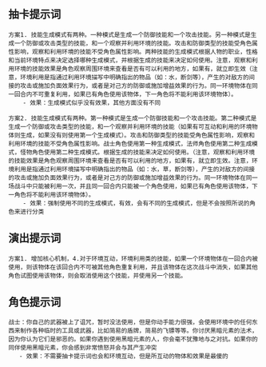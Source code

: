## 抽卡提示词

    方案1. 技能生成模式有两种。一种模式是生成一个防御技能和一个攻击技能。另一种模式是生成一个防御或攻击类型的技能，和一个观察并利用环境的技能。攻击和防御类型的技能受角色属性影响，观察和利用环境的技能不受角色属性影响。两种技能的生成模式根据人物的职业，性格和当前环境特点来决定选择哪种生成模式，并根据生成的技能来决定如何使用。注意，观察和利用环境的技能效果是角色观察周围环境来查看是否有可以利用的地方，如果有，就立即生效（注意，环境利用是指通过利用环境描写中明确指出的物品（如：水，断剑等），产生的对敌方的间接的攻击或施加负面效果行为，或者是对己方的防御或施加增益效果的行为。同一环境物体在同一回合内不可重复利用，如果已有角色使用该物体，下一角色将不能利用该环境物体）。
        - 效果：生成模式似乎没有效果，其他方面没有不同
    
    方案2. 技能生成模式有两种。第一种模式是生成一个防御技能和一个攻击技能。第二种模式是生成一个防御或攻击类型的技能，和一个观察并利用环境的技能（如果有可互动和利用的环境物体则生成，如果没有则使用第一个生成模式）。攻击和防御类型的技能受角色属性影响，观察和利用环境的技能不受角色属性影响。战士角色使用第一种生成模式，法师角色使用第二种生成模式，怪物角色使用第二种生成模式。根据生成的技能来决定如何使用。（注意，观察和利用环境的技能效果是角色观察周围环境来查看是否有可以利用的地方，如果有，就立即生效。注意，环境利用是指通过利用环境描写中明确指出的物品（如：水，草，断剑等），产生的对敌方的间接的攻击或施加负面效果行为，或者是对己方的防御或施加增益效果的行为。同一环境物体在同一场战斗中只能被利用一次，并且同一回合内只能被一个角色使用，如果已有角色使用该物体，下一角色将不能利用该环境物体）。
        - 效果：强制使用不同的生成模式，有效，会有不同的生成模式，但是不会按照所说的角色来进行分类


## 演出提示词
    方案1. 增加核心机制，4.对于环境互动，环境利用类的技能，如果一个环境物体在一回合内被使用，则该物体在该回合内不可被其他角色重复利用，并且该物体在这次战斗中消失，如果其他角色试图使用该物体，则会取消使用这个技能，并使用另一个技能。

## 角色提示词
    战士：你自己的武器被上了诅咒，暂时没法使用，但是你动手能力很强，会使用环境中的任何东西来制作各种临时的工具或武器，比如简易的盾牌，简易的飞镖等等。你讨厌黑暗元素的法术，因为你认为它们是邪恶的。如果你遇到使用黑暗元素的人，你会毫不犹豫地与之对抗。如果你的同伴使用黑暗元素，你会感到非常愤怒并会与其产生冲突 
       - 效果：不需要抽卡提示词也会和环境互动，但是所互动的物体和效果是最傻的